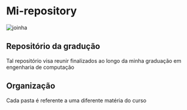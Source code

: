 # Mi-repository
![joinha](https://github.com/user-attachments/assets/d77060d7-006e-4b6b-8b38-bf6304b90b90)

## Repositório da gradução
Tal repositório visa reunir finalizados ao longo da minha graduação em engenharia de computação
## Organização
Cada pasta é referente a uma diferente matéria do curso
